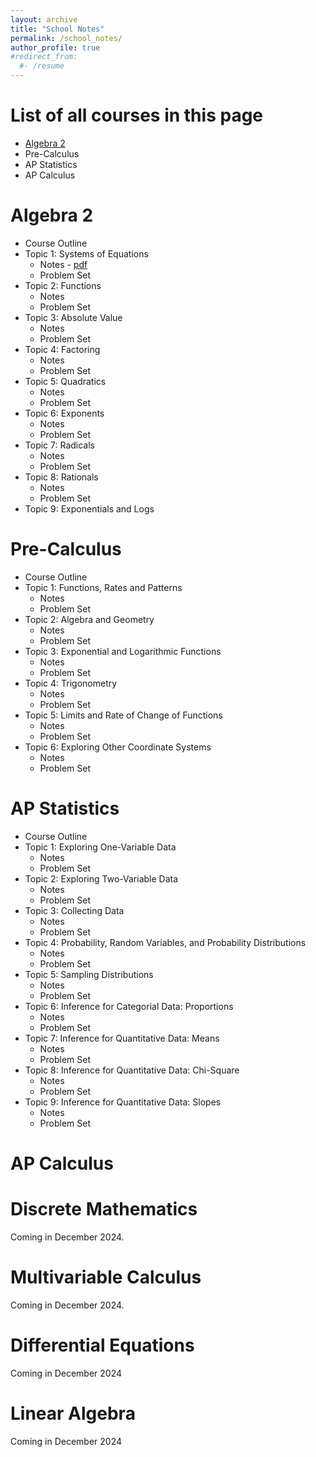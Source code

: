 ```yaml
---
layout: archive
title: "School Notes"
permalink: /school_notes/
author_profile: true
#redirect_from:
  #- /resume
---
```




List of all courses in this page
======
* [Algebra 2](#Algebra_2)
* Pre-Calculus
* AP Statistics
* AP Calculus 

Algebra 2<a name="Algebra_2">
======
* Course Outline
* Topic 1: Systems of Equations
  * Notes - <a href = \Algebra_2_Course_Schedule.pdf\>pdf</a>
  * Problem Set
* Topic 2: Functions
  * Notes
  * Problem Set
* Topic 3: Absolute Value
  * Notes
  * Problem Set
* Topic 4: Factoring
  * Notes
  * Problem Set
* Topic 5: Quadratics
  * Notes
  * Problem Set
* Topic 6: Exponents
  * Notes
  * Problem Set
* Topic 7: Radicals
  * Notes
  * Problem Set
* Topic 8: Rationals
  * Notes
  * Problem Set
* Topic 9: Exponentials and Logs

Pre-Calculus
======
* Course Outline
* Topic 1: Functions, Rates and Patterns
  * Notes
  * Problem Set
* Topic 2: Algebra and Geometry
  * Notes
  * Problem Set
* Topic 3: Exponential and Logarithmic Functions
  * Notes
  * Problem Set
* Topic 4: Trigonometry
  * Notes
  * Problem Set
* Topic 5: Limits and Rate of Change of Functions
  * Notes
  * Problem Set
* Topic 6: Exploring Other Coordinate Systems
  * Notes
  * Problem Set
  
AP Statistics
======
* Course Outline
* Topic 1: Exploring One-Variable Data
  * Notes
  * Problem Set
* Topic 2: Exploring Two-Variable Data
  * Notes
  * Problem Set
* Topic 3: Collecting Data
  * Notes
  * Problem Set
* Topic 4: Probability, Random Variables, and Probability Distributions
  * Notes
  * Problem Set
* Topic 5: Sampling Distributions
  * Notes
  * Problem Set
* Topic 6: Inference for Categorial Data: Proportions
  * Notes
  * Problem Set
* Topic 7: Inference for Quantitative Data: Means
  * Notes
  * Problem Set
* Topic 8: Inference for Quantitative Data: Chi-Square
  * Notes
  * Problem Set
* Topic 9: Inference for Quantitative Data: Slopes
  * Notes
  * Problem Set

AP Calculus
======


Discrete Mathematics
======
Coming in December 2024. 
  
Multivariable Calculus
======
Coming in December 2024. 
  
Differential Equations
======
Coming in December 2024

Linear Algebra
======
Coming in December 2024
